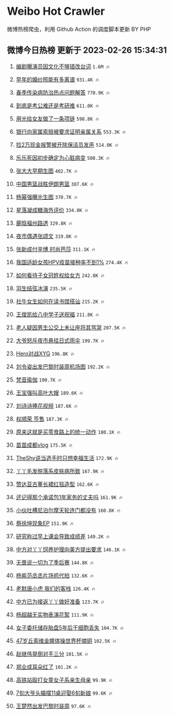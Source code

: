 # Weibo Hot Crawler 



微博热榜爬虫，利用 Github Action 的调度脚本更新 BY PHP 


## 微博今日热榜 更新于 2023-02-26 15:34:31 
1. [编剧曝演员因文化不够错改台词](https://s.weibo.com/weibo?q=%23%E7%BC%96%E5%89%A7%E6%9B%9D%E6%BC%94%E5%91%98%E5%9B%A0%E6%96%87%E5%8C%96%E4%B8%8D%E5%A4%9F%E9%94%99%E6%94%B9%E5%8F%B0%E8%AF%8D%23&t=31&band_rank=1&Refer=top) `1.6M 🔥` 

1. [早年的婚纱照能有多离谱](https://s.weibo.com/weibo?q=%23%E6%97%A9%E5%B9%B4%E7%9A%84%E5%A9%9A%E7%BA%B1%E7%85%A7%E8%83%BD%E6%9C%89%E5%A4%9A%E7%A6%BB%E8%B0%B1%23&t=31&band_rank=2&Refer=top) `931.4K 🔥` 

1. [春季传染病防治热点问题解答](https://s.weibo.com/weibo?q=%23%E6%98%A5%E5%AD%A3%E4%BC%A0%E6%9F%93%E7%97%85%E9%98%B2%E6%B2%BB%E7%83%AD%E7%82%B9%E9%97%AE%E9%A2%98%E8%A7%A3%E7%AD%94%23&t=31&band_rank=3&Refer=top) `770.9K 🔥` 

1. [到底是考公难还是考研难](https://s.weibo.com/weibo?q=%23%E5%88%B0%E5%BA%95%E6%98%AF%E8%80%83%E5%85%AC%E9%9A%BE%E8%BF%98%E6%98%AF%E8%80%83%E7%A0%94%E9%9A%BE%23&t=31&band_rank=4&Refer=top) `611.0K 🔥` 

1. [用光给女友做了一条项链](https://s.weibo.com/weibo?q=%E7%94%A8%E5%85%89%E7%BB%99%E5%A5%B3%E5%8F%8B%E5%81%9A%E4%BA%86%E4%B8%80%E6%9D%A1%E9%A1%B9%E9%93%BE&t=31&band_rank=5&Refer=top) `598.8K 🔥` 

1. [银行向家属索赔被要求证明亲属关系](https://s.weibo.com/weibo?q=%23%E9%93%B6%E8%A1%8C%E5%90%91%E5%AE%B6%E5%B1%9E%E7%B4%A2%E8%B5%94%E8%A2%AB%E8%A6%81%E6%B1%82%E8%AF%81%E6%98%8E%E4%BA%B2%E5%B1%9E%E5%85%B3%E7%B3%BB%23&t=31&band_rank=6&Refer=top) `553.3K 🔥` 

1. [捡2万现金报警被开除保洁员发声](https://s.weibo.com/weibo?q=%23%E6%8D%A12%E4%B8%87%E7%8E%B0%E9%87%91%E6%8A%A5%E8%AD%A6%E8%A2%AB%E5%BC%80%E9%99%A4%E4%BF%9D%E6%B4%81%E5%91%98%E5%8F%91%E5%A3%B0%23&t=31&band_rank=7&Refer=top) `514.0K 🔥` 

1. [乐乐死因初步确定为心脏病变](https://s.weibo.com/weibo?q=%23%E4%B9%90%E4%B9%90%E6%AD%BB%E5%9B%A0%E5%88%9D%E6%AD%A5%E7%A1%AE%E5%AE%9A%E4%B8%BA%E5%BF%83%E8%84%8F%E7%97%85%E5%8F%98%23&t=31&band_rank=8&Refer=top) `508.3K 🔥` 

1. [张大大早期生图](https://s.weibo.com/weibo?q=%23%E5%BC%A0%E5%A4%A7%E5%A4%A7%E6%97%A9%E6%9C%9F%E7%94%9F%E5%9B%BE%23&t=31&band_rank=9&Refer=top) `402.7K 🔥` 

1. [中国男篮战胜伊朗男篮](https://s.weibo.com/weibo?q=%23%E4%B8%AD%E5%9B%BD%E7%94%B7%E7%AF%AE%E6%88%98%E8%83%9C%E4%BC%8A%E6%9C%97%E7%94%B7%E7%AF%AE%23&t=31&band_rank=10&Refer=top) `387.6K 🔥` 

1. [杨幂强曝光生图](https://s.weibo.com/weibo?q=%23%E6%9D%A8%E5%B9%82%E5%BC%BA%E6%9B%9D%E5%85%89%E7%94%9F%E5%9B%BE%23&t=31&band_rank=11&Refer=top) `370.7K 🔥` 

1. [星落凝成糖海外评价](https://s.weibo.com/weibo?q=%23%E6%98%9F%E8%90%BD%E5%87%9D%E6%88%90%E7%B3%96%E6%B5%B7%E5%A4%96%E8%AF%84%E4%BB%B7%23&t=31&band_rank=12&Refer=top) `334.0K 🔥` 

1. [鹿晗福州路透](https://s.weibo.com/weibo?q=%23%E9%B9%BF%E6%99%97%E7%A6%8F%E5%B7%9E%E8%B7%AF%E9%80%8F%23&t=31&band_rank=13&Refer=top) `329.8K 🔥` 

1. [夜市偶遇张颂文](https://s.weibo.com/weibo?q=%E5%A4%9C%E5%B8%82%E5%81%B6%E9%81%87%E5%BC%A0%E9%A2%82%E6%96%87&t=31&band_rank=14&Refer=top) `319.0K 🔥` 

1. [张新成付辛博 时尚芭莎](https://s.weibo.com/weibo?q=%E5%BC%A0%E6%96%B0%E6%88%90%E4%BB%98%E8%BE%9B%E5%8D%9A%20%E6%97%B6%E5%B0%9A%E8%8A%AD%E8%8E%8E&t=31&band_rank=15&Refer=top) `311.1K 🔥` 

1. [我国适龄女孩HPV疫苗接种率不到1%](https://s.weibo.com/weibo?q=%23%E6%88%91%E5%9B%BD%E9%80%82%E9%BE%84%E5%A5%B3%E5%AD%A9HPV%E7%96%AB%E8%8B%97%E6%8E%A5%E7%A7%8D%E7%8E%87%E4%B8%8D%E5%88%B01%25%23&t=31&band_rank=16&Refer=top) `274.4K 🔥` 

1. [如何看待子女冠姓权给女方](https://s.weibo.com/weibo?q=%23%E5%A6%82%E4%BD%95%E7%9C%8B%E5%BE%85%E5%AD%90%E5%A5%B3%E5%86%A0%E5%A7%93%E6%9D%83%E7%BB%99%E5%A5%B3%E6%96%B9%23&t=31&band_rank=17&Refer=top) `242.8K 🔥` 

1. [羽生结弦冰演](https://s.weibo.com/weibo?q=%E7%BE%BD%E7%94%9F%E7%BB%93%E5%BC%A6%E5%86%B0%E6%BC%94&t=31&band_rank=18&Refer=top) `235.5K 🔥` 

1. [社牛女生如何在读书馆搭讪](https://s.weibo.com/weibo?q=%23%E7%A4%BE%E7%89%9B%E5%A5%B3%E7%94%9F%E5%A6%82%E4%BD%95%E5%9C%A8%E8%AF%BB%E4%B9%A6%E9%A6%86%E6%90%AD%E8%AE%AA%23&t=31&band_rank=19&Refer=top) `215.2K 🔥` 

1. [王俊凯给八中学子送祝福](https://s.weibo.com/weibo?q=%23%E7%8E%8B%E4%BF%8A%E5%87%AF%E7%BB%99%E5%85%AB%E4%B8%AD%E5%AD%A6%E5%AD%90%E9%80%81%E7%A5%9D%E7%A6%8F%23&t=31&band_rank=20&Refer=top) `211.8K 🔥` 

1. [老人疑因男生公交上未让座将其骂哭](https://s.weibo.com/weibo?q=%23%E8%80%81%E4%BA%BA%E7%96%91%E5%9B%A0%E7%94%B7%E7%94%9F%E5%85%AC%E4%BA%A4%E4%B8%8A%E6%9C%AA%E8%AE%A9%E5%BA%A7%E5%B0%86%E5%85%B6%E9%AA%82%E5%93%AD%23&t=31&band_rank=21&Refer=top) `207.5K 🔥` 

1. [大爷怒斥夜市悬挂日式雨伞](https://s.weibo.com/weibo?q=%23%E5%A4%A7%E7%88%B7%E6%80%92%E6%96%A5%E5%A4%9C%E5%B8%82%E6%82%AC%E6%8C%82%E6%97%A5%E5%BC%8F%E9%9B%A8%E4%BC%9E%23&t=31&band_rank=22&Refer=top) `199.7K 🔥` 

1. [Hero对战XYG](https://s.weibo.com/weibo?q=%23Hero%E5%AF%B9%E6%88%98XYG%23&t=31&band_rank=23&Refer=top) `196.8K 🔥` 

1. [刘令姿出发巴黎时装周机场图](https://s.weibo.com/weibo?q=%23%E5%88%98%E4%BB%A4%E5%A7%BF%E5%87%BA%E5%8F%91%E5%B7%B4%E9%BB%8E%E6%97%B6%E8%A3%85%E5%91%A8%E6%9C%BA%E5%9C%BA%E5%9B%BE%23&t=31&band_rank=24&Refer=top) `192.2K 🔥` 

1. [梵音瑜伽](https://s.weibo.com/weibo?q=%E6%A2%B5%E9%9F%B3%E7%91%9C%E4%BC%BD&t=31&band_rank=25&Refer=top) `190.7K 🔥` 

1. [王宝强叫高叶大嫂](https://s.weibo.com/weibo?q=%23%E7%8E%8B%E5%AE%9D%E5%BC%BA%E5%8F%AB%E9%AB%98%E5%8F%B6%E5%A4%A7%E5%AB%82%23&t=31&band_rank=26&Refer=top) `189.6K 🔥` 

1. [刘诗诗捧花视频](https://s.weibo.com/weibo?q=%23%E5%88%98%E8%AF%97%E8%AF%97%E6%8D%A7%E8%8A%B1%E8%A7%86%E9%A2%91%23&t=31&band_rank=27&Refer=top) `187.6K 🔥` 

1. [权顺荣 签售](https://s.weibo.com/weibo?q=%E6%9D%83%E9%A1%BA%E8%8D%A3%20%E7%AD%BE%E5%94%AE&t=31&band_rank=28&Refer=top) `187.3K 🔥` 

1. [原来这就是买零食路上的统一动作](https://s.weibo.com/weibo?q=%23%E5%8E%9F%E6%9D%A5%E8%BF%99%E5%B0%B1%E6%98%AF%E4%B9%B0%E9%9B%B6%E9%A3%9F%E8%B7%AF%E4%B8%8A%E7%9A%84%E7%BB%9F%E4%B8%80%E5%8A%A8%E4%BD%9C%23&t=31&band_rank=29&Refer=top) `180.1K 🔥` 

1. [苗苗成都vlog](https://s.weibo.com/weibo?q=%23%E8%8B%97%E8%8B%97%E6%88%90%E9%83%BDvlog%23&t=31&band_rank=30&Refer=top) `175.5K 🔥` 

1. [TheShy说当选手时只想幸福生活](https://s.weibo.com/weibo?q=%23TheShy%E8%AF%B4%E5%BD%93%E9%80%89%E6%89%8B%E6%97%B6%E5%8F%AA%E6%83%B3%E5%B9%B8%E7%A6%8F%E7%94%9F%E6%B4%BB%23&t=31&band_rank=31&Refer=top) `172.9K 🔥` 

1. [丫丫毛发脱落系皮肤病所致](https://s.weibo.com/weibo?q=%23%E4%B8%AB%E4%B8%AB%E6%AF%9B%E5%8F%91%E8%84%B1%E8%90%BD%E7%B3%BB%E7%9A%AE%E8%82%A4%E7%97%85%E6%89%80%E8%87%B4%23&t=31&band_rank=32&Refer=top) `167.9K 🔥` 

1. [赞达亚古董长裙红毯造型](https://s.weibo.com/weibo?q=%23%E8%B5%9E%E8%BE%BE%E4%BA%9A%E5%8F%A4%E8%91%A3%E9%95%BF%E8%A3%99%E7%BA%A2%E6%AF%AF%E9%80%A0%E5%9E%8B%23&t=31&band_rank=33&Refer=top) `162.6K 🔥` 

1. [还记得那个承诺包1年家务的丈夫吗](https://s.weibo.com/weibo?q=%23%E8%BF%98%E8%AE%B0%E5%BE%97%E9%82%A3%E4%B8%AA%E6%89%BF%E8%AF%BA%E5%8C%851%E5%B9%B4%E5%AE%B6%E5%8A%A1%E7%9A%84%E4%B8%88%E5%A4%AB%E5%90%97%23&t=31&band_rank=34&Refer=top) `161.9K 🔥` 

1. [小伙吐槽尼泊尔摩天轮连门都没有](https://s.weibo.com/weibo?q=%23%E5%B0%8F%E4%BC%99%E5%90%90%E6%A7%BD%E5%B0%BC%E6%B3%8A%E5%B0%94%E6%91%A9%E5%A4%A9%E8%BD%AE%E8%BF%9E%E9%97%A8%E9%83%BD%E6%B2%A1%E6%9C%89%23&t=31&band_rank=35&Refer=top) `160.8K 🔥` 

1. [蔡徐坤现象EP](https://s.weibo.com/weibo?q=%23%E8%94%A1%E5%BE%90%E5%9D%A4%E7%8E%B0%E8%B1%A1EP%23&t=31&band_rank=36&Refer=top) `151.9K 🔥` 

1. [研究称过早上课会导致成绩差](https://s.weibo.com/weibo?q=%23%E7%A0%94%E7%A9%B6%E7%A7%B0%E8%BF%87%E6%97%A9%E4%B8%8A%E8%AF%BE%E4%BC%9A%E5%AF%BC%E8%87%B4%E6%88%90%E7%BB%A9%E5%B7%AE%23&t=31&band_rank=37&Refer=top) `149.2K 🔥` 

1. [中方对丫丫饲养护理向美方提出要求](https://s.weibo.com/weibo?q=%23%E4%B8%AD%E6%96%B9%E5%AF%B9%E4%B8%AB%E4%B8%AB%E9%A5%B2%E5%85%BB%E6%8A%A4%E7%90%86%E5%90%91%E7%BE%8E%E6%96%B9%E6%8F%90%E5%87%BA%E8%A6%81%E6%B1%82%23&t=31&band_rank=38&Refer=top) `146.1K 🔥` 

1. [无畏说一切为了季后赛](https://s.weibo.com/weibo?q=%23%E6%97%A0%E7%95%8F%E8%AF%B4%E4%B8%80%E5%88%87%E4%B8%BA%E4%BA%86%E5%AD%A3%E5%90%8E%E8%B5%9B%23&t=31&band_rank=39&Refer=top) `144.8K 🔥` 

1. [杨紫范丞丞片场抓代拍](https://s.weibo.com/weibo?q=%23%E6%9D%A8%E7%B4%AB%E8%8C%83%E4%B8%9E%E4%B8%9E%E7%89%87%E5%9C%BA%E6%8A%93%E4%BB%A3%E6%8B%8D%23&t=31&band_rank=40&Refer=top) `132.6K 🔥` 

1. [老默唐小虎 我们的客栈](https://s.weibo.com/weibo?q=%E8%80%81%E9%BB%98%E5%94%90%E5%B0%8F%E8%99%8E%20%E6%88%91%E4%BB%AC%E7%9A%84%E5%AE%A2%E6%A0%88&t=31&band_rank=41&Refer=top) `126.4K 🔥` 

1. [中方已为接返丫丫做好准备](https://s.weibo.com/weibo?q=%23%E4%B8%AD%E6%96%B9%E5%B7%B2%E4%B8%BA%E6%8E%A5%E8%BF%94%E4%B8%AB%E4%B8%AB%E5%81%9A%E5%A5%BD%E5%87%86%E5%A4%87%23&t=31&band_rank=42&Refer=top) `123.7K 🔥` 

1. [杨超越无实物表演花絮](https://s.weibo.com/weibo?q=%23%E6%9D%A8%E8%B6%85%E8%B6%8A%E6%97%A0%E5%AE%9E%E7%89%A9%E8%A1%A8%E6%BC%94%E8%8A%B1%E7%B5%AE%23&t=31&band_rank=43&Refer=top) `111.9K 🔥` 

1. [女子委托储存胎盘5年后干细胞丢失](https://s.weibo.com/weibo?q=%23%E5%A5%B3%E5%AD%90%E5%A7%94%E6%89%98%E5%82%A8%E5%AD%98%E8%83%8E%E7%9B%985%E5%B9%B4%E5%90%8E%E5%B9%B2%E7%BB%86%E8%83%9E%E4%B8%A2%E5%A4%B1%23&t=31&band_rank=44&Refer=top) `104.7K 🔥` 

1. [47岁丘索维金娜体操世界杯摘铜](https://s.weibo.com/weibo?q=%2347%E5%B2%81%E4%B8%98%E7%B4%A2%E7%BB%B4%E9%87%91%E5%A8%9C%E4%BD%93%E6%93%8D%E4%B8%96%E7%95%8C%E6%9D%AF%E6%91%98%E9%93%9C%23&t=31&band_rank=45&Refer=top) `102.5K 🔥` 

1. [赵继伟晃倒对手三分](https://s.weibo.com/weibo?q=%23%E8%B5%B5%E7%BB%A7%E4%BC%9F%E6%99%83%E5%80%92%E5%AF%B9%E6%89%8B%E4%B8%89%E5%88%86%23&t=31&band_rank=46&Refer=top) `101.5K 🔥` 

1. [郑业成耳朵红了](https://s.weibo.com/weibo?q=%23%E9%83%91%E4%B8%9A%E6%88%90%E8%80%B3%E6%9C%B5%E7%BA%A2%E4%BA%86%23&t=31&band_rank=47&Refer=top) `101.2K 🔥` 

1. [高铁站殴打女童女子系亲生母亲](https://s.weibo.com/weibo?q=%23%E9%AB%98%E9%93%81%E7%AB%99%E6%AE%B4%E6%89%93%E5%A5%B3%E7%AB%A5%E5%A5%B3%E5%AD%90%E7%B3%BB%E4%BA%B2%E7%94%9F%E6%AF%8D%E4%BA%B2%23&t=31&band_rank=48&Refer=top) `99.9K 🔥` 

1. [7旬大爷头婚摆11桌迎娶6旬新娘](https://s.weibo.com/weibo?q=%237%E6%97%AC%E5%A4%A7%E7%88%B7%E5%A4%B4%E5%A9%9A%E6%91%8611%E6%A1%8C%E8%BF%8E%E5%A8%B66%E6%97%AC%E6%96%B0%E5%A8%98%23&t=31&band_rank=49&Refer=top) `99.6K 🔥` 

1. [王楚然出发巴黎时装周](https://s.weibo.com/weibo?q=%23%E7%8E%8B%E6%A5%9A%E7%84%B6%E5%87%BA%E5%8F%91%E5%B7%B4%E9%BB%8E%E6%97%B6%E8%A3%85%E5%91%A8%23&t=31&band_rank=50&Refer=top) `97.6K 🔥` 

